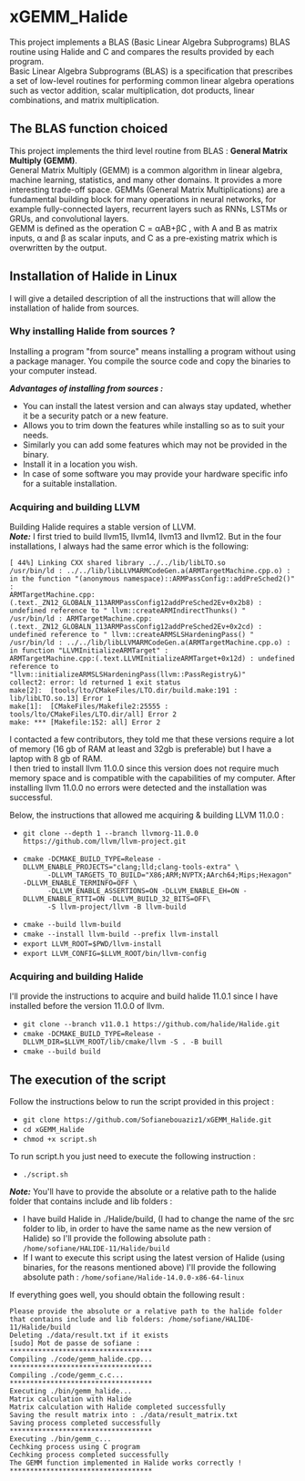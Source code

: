 # xGEMM_Halide

This project implements a BLAS (Basic Linear Algebra Subprograms) BLAS routine using Halide and C and compares the results provided by each program.  
Basic Linear Algebra Subprograms (BLAS) is a specification that prescribes a set of low-level routines for performing common linear algebra operations such as vector addition, scalar multiplication, dot products, linear combinations, and matrix multiplication.

## The BLAS function choiced
This project implements the third level routine from BLAS : **General Matrix Multiply (GEMM)**.  
General Matrix Multiply (GEMM) is a common algorithm in linear algebra, machine learning, statistics, and many other domains. It provides a more interesting trade-off space. GEMMs (General Matrix Multiplications) are a fundamental building block for many operations in neural networks, for example fully-connected layers, recurrent layers such as RNNs, LSTMs or GRUs, and convolutional layers.  
GEMM is defined as the operation C = αAB+βC , with A and B as matrix inputs, α and β as scalar inputs, and C as a pre-existing matrix which is overwritten by the output.  

## Installation of Halide in Linux
I will give a detailed description of all the instructions that will allow the installation of halide from sources.  
### Why installing Halide from sources ?
Installing a program "from source" means installing a program without using a package manager. You compile the source code and copy the binaries to your computer instead. 

***Advantages of installing from sources :***
- You can install the latest version and can always stay updated, whether it be a security patch or a new feature.
- Allows you to trim down the features while installing so as to suit your needs.
- Similarly you can add some features which may not be provided in the binary.
- Install it in a location you wish.
- In case of some software you may provide your hardware specific info for a suitable installation.

### Acquiring and building LLVM 
Building Halide requires a stable version of LLVM.  
***Note:*** I first tried to build llvm15, llvm14, llvm13 and llvm12. But in the four installations, I always had the same error which is the following:
 ```
[ 44%] Linking CXX shared library ../../lib/libLTO.so
/usr/bin/ld : ../../lib/libLLVMARMCodeGen.a(ARMTargetMachine.cpp.o) : in the function "(anonymous namespace)::ARMPassConfig::addPreSched2()" :
ARMTargetMachine.cpp:(.text._ZN12_GLOBALN_113ARMPassConfig12addPreSched2Ev+0x2b8) : undefined reference to " llvm::createARMIndirectThunks() "
/usr/bin/ld : ARMTargetMachine.cpp:(.text._ZN12_GLOBALN_113ARMPassConfig12addPreSched2Ev+0x2cd) : undefined reference to " llvm::createARMSLSHardeningPass() "
/usr/bin/ld : ../../lib/libLLVMARMCodeGen.a(ARMTargetMachine.cpp.o) : in function "LLVMInitializeARMTarget" :
ARMTargetMachine.cpp:(.text.LLVMInitializeARMTarget+0x12d) : undefined reference to "llvm::initializeARMSLSHardeningPass(llvm::PassRegistry&)"
collect2: error: ld returned 1 exit status
make[2]:  [tools/lto/CMakeFiles/LTO.dir/build.make:191 : lib/libLTO.so.13] Error 1
make[1]:  [CMakeFiles/Makefile2:25555 : tools/lto/CMakeFiles/LTO.dir/all] Error 2
make: *** [Makefile:152: all] Error 2
 ```
I contacted a few contributors, they told me that these versions require a lot of memory (16 gb of RAM at least and 32gb is preferable) but I have a laptop with 8 gb of RAM.   
I then tried to install llvm 11.0.0 since this version does not require much memory space and is compatible with the capabilities of my computer. 
After installing llvm 11.0.0 no errors were detected and the installation was successful.

Below, the instructions that allowed me acquiring & building LLVM 11.0.0 :  
*  ```git clone --depth 1 --branch llvmorg-11.0.0 https://github.com/llvm/llvm-project.git```
* ``` 
  cmake -DCMAKE_BUILD_TYPE=Release -DLLVM_ENABLE_PROJECTS="clang;lld;clang-tools-extra" \
        -DLLVM_TARGETS_TO_BUILD="X86;ARM;NVPTX;AArch64;Mips;Hexagon" -DLLVM_ENABLE_TERMINFO=OFF \
        -DLLVM_ENABLE_ASSERTIONS=ON -DLLVM_ENABLE_EH=ON -DLLVM_ENABLE_RTTI=ON -DLLVM_BUILD_32_BITS=OFF\
        -S llvm-project/llvm -B llvm-build  
   ```
* ```cmake --build llvm-build```
* ```cmake --install llvm-build --prefix llvm-install```
* ```export LLVM_ROOT=$PWD/llvm-install```
* ```export LLVM_CONFIG=$LLVM_ROOT/bin/llvm-config```

### Acquiring and building Halide
I'll provide the instructions to acquire and build halide 11.0.1 since I have installed before the version 11.0.0 of llvm.  
* ```git clone --branch v11.0.1 https://github.com/halide/Halide.git```
* ```cmake -DCMAKE_BUILD_TYPE=Release -DLLVM_DIR=$LLVM_ROOT/lib/cmake/llvm -S . -B buill```
* ```cmake --build build```

## The execution of the script
Follow the instructions below to run the script provided in this project :
* ```git clone https://github.com/Sofianebouaziz1/xGEMM_Halide.git```
* ```cd xGEMM_Halide```
* ```chmod +x script.sh```    

To run script.h you just need to execute the following instruction : 
* ```./script.sh```

***Note:*** You'll have to provide  the absolute or a relative path to the halide folder that contains include and lib folders :
* I have build Halide in ./Halide/build, (I had to change the name of the src folder to lib, in order to have the same name as the new version of Halide) so I'll provide the following absolute path : ```/home/sofiane/HALIDE-11/Halide/build```
* If I want to execute this script using the latest version of Halide (using binaries, for the reasons mentioned above) I'll provide the following absolute path : ```/home/sofiane/Halide-14.0.0-x86-64-linux```

If everything goes well, you should obtain the following result :   
```
Please provide the absolute or a relative path to the halide folder that contains include and lib folders: /home/sofiane/HALIDE-11/Halide/build
Deleting ./data/result.txt if it exists
[sudo] Mot de passe de sofiane : 
***********************************
Compiling ./code/gemm_halide.cpp...
***********************************
Compiling ./code/gemm_c.c...
***********************************
Executing ./bin/gemm_halide...
Matrix calculation with Halide
Matrix calculation with Halide completed successfully
Saving the result matrix into : ./data/result_matrix.txt 
Saving process completed successfully
***********************************
Executing ./bin/gemm_c...
Cechking process using C program
Cechking process completed successfully
The GEMM function implemented in Halide works correctly !
***********************************
```

